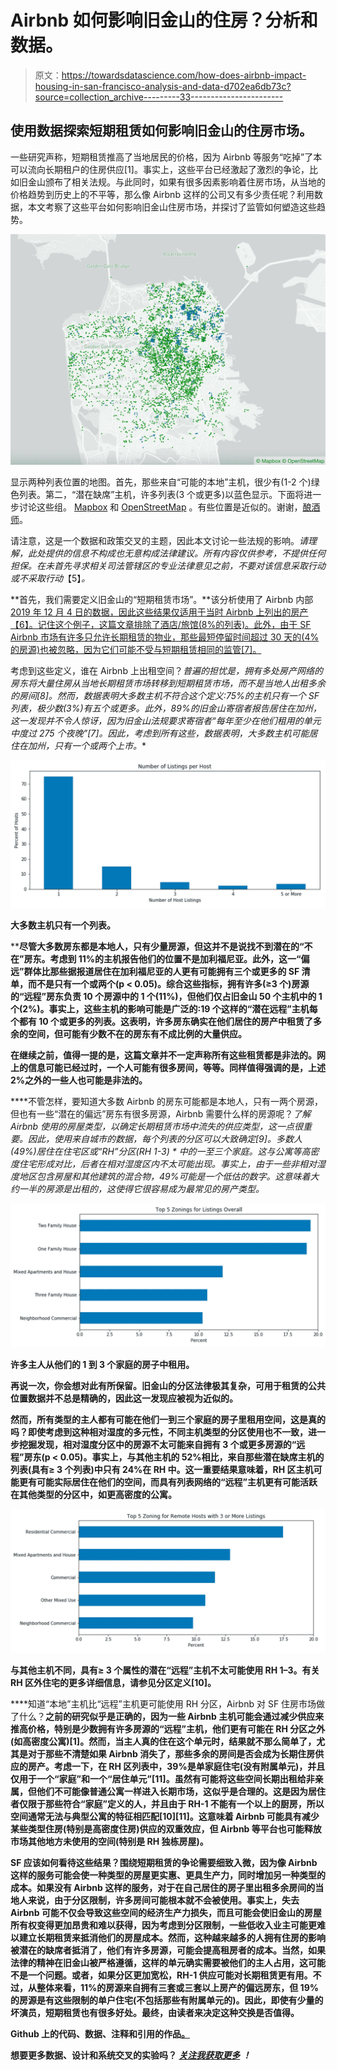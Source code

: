# Airbnb 如何影响旧金山的住房？分析和数据。

> 原文：<https://towardsdatascience.com/how-does-airbnb-impact-housing-in-san-francisco-analysis-and-data-d702ea6db73c?source=collection_archive---------33----------------------->

## 使用数据探索短期租赁如何影响旧金山的住房市场。

一些研究声称，短期租赁推高了当地居民的价格，因为 Airbnb 等服务“吃掉”了本可以流向长期租户的住房供应[1]。事实上，这些平台已经激起了激烈的争论，比如旧金山颁布了相关法规。与此同时，如果有很多因素影响着住房市场，从当地的价格趋势到历史上的不平等，那么像 Airbnb 这样的公司又有多少责任呢？利用数据，本文考察了这些平台如何影响旧金山住房市场，并探讨了监管如何塑造这些趋势。

![](img/a09375b3894d6df5a912f99a932db3cc.png)

显示两种列表位置的地图。首先，那些来自“可能的本地”主机，很少有(1-2 个)绿色列表。第二，“潜在缺席”主机，许多列表(3 个或更多)以蓝色显示。下面将进一步讨论这些组。 [Mapbox](https://www.mapbox.com/about/maps/) 和 [OpenStreetMap](https://www.openstreetmap.org/copyright) 。有些位置是近似的。谢谢，[酿酒师](http://colorbrewer2.org/#type=qualitative&scheme=Paired&n=4)。

请注意，这是一个数据和政策交叉的主题，因此本文讨论一些法规的影响。*请理解，此处提供的信息不构成也无意构成法律建议。所有内容仅供参考，不提供任何担保。在未首先寻求相关司法管辖区的专业法律意见之前，不要对该信息采取行动或不采取行动*【5】*。*

**首先，我们需要定义旧金山的“短期租赁市场”。**该分析使用了 Airbnb 内部[2019 年 12 月 4 日的数据，因此这些结果仅适用于当时 Airbnb 上列出的房产【6】。记住这个例子，这篇文章排除了酒店/旅馆(8%的列表)。此外，由于 SF Airbnb 市场有许多只允许长期租赁的物业，那些最短停留时间超过 30 天的(4%的房源)也被忽略，因为它们可能不受与短期租赁相同的监管[7]。](http://insideairbnb.com/index.html)

考虑到这些定义，谁在 Airbnb 上出租空间？**普遍的担忧是，拥有多处房产网络的房东将大量住房从当地长期租赁市场转移到短期租赁市场，而不是当地人出租多余的房间[8]。然而，数据表明大多数主机不符合这个定义:75%的主机只有一个 SF 列表，极少数(3%)有五个或更多*。此外，89%的旧金山寄宿者报告居住在加州，这一发现并不令人惊讶，因为旧金山法规要求寄宿者“每年至少在他们租用的单元中度过 275 个夜晚”[7]。因此，考虑到所有这些，数据表明，大多数主机可能居住在加州，只有一个或两个上市。**

**![](img/88fe55e424ef775e2dde116c31a3cf09.png)**

**大多数主机只有一个列表。**

****尽管大多数房东都是本地人，只有少量房源，但这并不是说找不到潜在的“不在”房东。**考虑到 11%的主机报告他们的位置不是加利福尼亚。此外，这一“偏远”群体比那些据报道居住在加利福尼亚的人更有可能拥有三个或更多的 SF 清单，而不是只有一个或两个(p < 0.05)**。综合这些指标，拥有许多(≥3 个)房源的“远程”房东负责 10 个房源中的 1 个(11%)，但他们仅占旧金山 50 个主机中的 1 个(2%)。事实上，这些主机的影响可能是广泛的:19 个这样的“潜在远程”主机每个都有 10 个或更多的列表。这表明，许多房东确实在他们居住的房产中租赁了多余的空间，但可能有少数不在的房东有不成比例的大量供应。**

**在继续之前，值得一提的是，这篇文章并不一定声称所有这些租赁都是非法的。网上的信息可能已经过时，一个人可能有很多房间，等等。同样值得强调的是，上述 2%之外的一些人也可能是非法的。**

****不管怎样，要知道大多数 Airbnb 的房东可能都是本地人，只有一两个房源，但也有一些“潜在的偏远”房东有很多房源，Airbnb 需要什么样的房源呢？**了解 Airbnb 使用的房屋类型，以确定长期租赁市场中流失的供应类型，这一点很重要。因此，使用来自城市的数据，每个列表的分区可以大致确定[9]。多数人(49%)居住在住宅区或“RH”分区(RH 1-3)* * *中的一至三个家庭。这与公寓等高密度住宅形成对比，后者在相对湿度区内不太可能出现。事实上，由于一些非相对湿度地区包含房屋和其他建筑的混合物，49%可能是一个低估的数字。这意味着大约一半的房源是出租的，这使得它很容易成为最常见的房产类型。**

**![](img/aecb18e5c7870e73f6845f4a230fbffd.png)**

**许多主人从他们的 1 到 3 个家庭的房子中租用。**

**再说一次，你会想对此有所保留。旧金山的分区法律极其复杂，可用于租赁的公共位置数据并不总是精确的，因此这一发现应被视为近似的。**

**然而，所有类型的主人都有可能在他们一到三个家庭的房子里租用空间，这是真的吗？即使考虑到这种相对湿度的多元性，不同主机类型的分区使用也不一致，进一步挖掘发现，相对湿度分区中的房源不太可能来自拥有 3 个或更多房源的“远程”房东(p < 0.05)。事实上，与其他主机的 52%相比，来自那些潜在缺席主机的列表(具有≥ 3 个列表)中只有 24%在 RH 中。这一重要结果意味着，RH 区主机可能更有可能实际居住在他们的空间，而具有列表网络的“远程”主机更有可能活跃在其他类型的分区中，如更高密度的公寓。**

**![](img/4915f623f3f407e4ba7f902fb66b684e.png)**

**与其他主机不同，具有≥ 3 个属性的潜在“远程”主机不太可能使用 RH 1–3。有关 RH 区外住宅的更多详细信息，请参见分区定义[10]。**

****知道“本地”主机比“远程”主机更可能使用 RH 分区，Airbnb 对 SF 住房市场做了什么？**之前的研究似乎是正确的，因为一些 Airbnb 主机可能会通过减少供应来推高价格，特别是少数拥有许多房源的“远程”主机，他们更有可能在 RH 分区之外(如高密度公寓)[1]。然而，当主人真的住在这个单元时，结果就不那么简单了，尤其是对于那些不清楚如果 Airbnb 消失了，那些多余的房间是否会成为长期住房供应的房产。考虑一下，在 RH 区列表中，39%是单家庭住宅(没有附属单元)，并且仅用于一个“家庭”和一个“居住单元”[11]。虽然有可能将这些空间长期出租给非亲属，但他们不可能像普通公寓一样进入长期市场，这似乎是合理的。这是因为居住者仅限于那些符合“家庭”定义的人，并且由于 RH-1 不能有一个以上的厨房，所以空间通常无法与典型公寓的特征相匹配[10][11]。这意味着 Airbnb 可能具有减少某些类型住房(特别是高密度住房)供应的双重效应，但 Airbnb 等平台也可能释放市场其他地方未使用的空间(特别是 RH 独栋房屋)。**

**SF 应该如何看待这些结果？围绕短期租赁的争论需要细致入微，因为像 Airbnb 这样的服务可能会使一种类型的房屋更实惠、更具生产力，同时增加另一种类型的成本。如果没有 Airbnb 这样的服务，对于在自己居住的房子里出租多余房间的当地人来说，由于分区限制，许多房间可能根本就不会被使用。事实上，失去 Airbnb 可能不仅会导致这些空间的经济生产力损失，而且可能会使旧金山的房屋所有权变得更加昂贵和难以获得，因为考虑到分区限制，一些低收入业主可能更难以建立长期租赁来抵消他们的房屋成本。然而，这种越来越多的人拥有住房的影响被潜在的缺席者抵消了，他们有许多房源，可能会提高租房者的成本。当然，如果法律的精神在旧金山被严格遵循，这样的单元确实需要被他们的主人占用，这可能不是一个问题。或者，如果分区更加宽松，RH-1 供应可能对长期租赁更有用。不过，从整体来看，11%的房源来自拥有三套或三套以上房产的偏远房东，但 19%的房源是有这些限制的单户住宅(不包括那些有附属单元的)。因此，即使有少量的坏演员，短期租赁也有很多好处。最终，由读者来决定这种交换是否值得。**

**Github 上的代码、数据、注释和引用的作品[。](https://github.com/sampottinger/short-term-rental-sf-analysis)**

**想要更多数据、设计和系统交叉的实验吗？ [*关注我获取更多*](https://tinyletter.com/SamPottinger) *！***